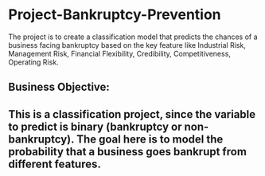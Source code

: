 # Project-Bankruptcy-Prevention
The project is to create a classification model that predicts the chances of a business facing bankruptcy based on the key feature like Industrial Risk, Management Risk, Financial Flexibility, Credibility, Competitiveness, Operating Risk. 

<h2>Business Objective:<h2>

<p1>This is a classification project, since the variable to predict is binary (bankruptcy or non-bankruptcy).<p1>
<p2>The goal here is to model the probability that a business goes bankrupt from different features.<p2>

